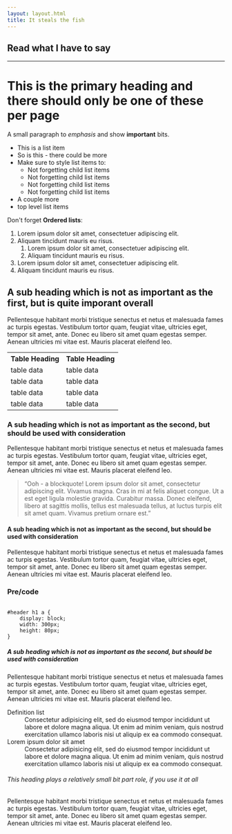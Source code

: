 ```yaml
---
layout: layout.html
title: It steals the fish
---
```


<h2>Read what I have to say</h2>

----



  <h1>This is the primary heading and there should only be one of these per page</h1>
    <p>A small paragraph to <em>emphasis</em> and show <strong>important</strong> bits.</p>
    <ul>
        <li>This is a list item</li>
        <li>So is this - there could be more</li>
        <li>Make sure to style list items to:
            <ul>
                <li>Not forgetting child list items</li>
                <li>Not forgetting child list items</li>
                <li>Not forgetting child list items</li>
                <li>Not forgetting child list items</li>
            </ul>
        </li>
        <li>A couple more</li>
        <li>top level list items</li>
    </ul>
    <p>Don't forget <strong>Ordered lists</strong>:</p>
    <ol>
       <li>Lorem ipsum dolor sit amet, consectetuer adipiscing elit.</li>
       <li>Aliquam tincidunt mauris eu risus.
        <ol>
            <li>Lorem ipsum dolor sit amet, consectetuer adipiscing elit.</li>
            <li>Aliquam tincidunt mauris eu risus.</li>
        </ol>
        </li>
       <li>Lorem ipsum dolor sit amet, consectetuer adipiscing elit.</li>
       <li>Aliquam tincidunt mauris eu risus.
    </li></ol>
    <h2>A sub heading which is not as important as the first, but is quite imporant overall</h2>
    <p>Pellentesque habitant morbi tristique senectus et netus et malesuada fames ac turpis egestas. Vestibulum tortor quam, feugiat vitae, ultricies eget, tempor sit amet, ante. Donec eu libero sit amet quam egestas semper. Aenean ultricies mi vitae est. Mauris placerat eleifend leo.</p>
    <table>
        <tbody><tr>
            <th>Table Heading</th>
            <th>Table Heading</th>
        </tr>
        <tr>
            <td>table data</td>
            <td>table data</td>
        </tr>
        <tr>
            <td>table data</td>
            <td>table data</td>
        </tr>
        <tr>
            <td>table data</td>
            <td>table data</td>
        </tr>
        <tr>
            <td>table data</td>
            <td>table data</td>
        </tr>
      </tbody>
    </table>
    <h3>A sub heading which is not as important as the second, but should be used with consideration</h3>
    <p>Pellentesque habitant morbi tristique senectus et netus et malesuada fames ac turpis egestas. Vestibulum tortor quam, feugiat vitae, ultricies eget, tempor sit amet, ante. Donec eu libero sit amet quam egestas semper. Aenean ultricies mi vitae est. Mauris placerat eleifend leo.</p>
    <blockquote><p>“Ooh - a blockquote! Lorem ipsum dolor sit amet, consectetur adipiscing elit. Vivamus magna. Cras in mi at felis aliquet congue. Ut a est eget ligula molestie gravida. Curabitur massa. Donec eleifend, libero at sagittis mollis, tellus est malesuada tellus, at luctus turpis elit sit amet quam. Vivamus pretium ornare est.”</p></blockquote>
    <h4>A sub heading which is not as important as the second, but should be used with consideration</h4>
    <p>Pellentesque habitant morbi tristique senectus et netus et malesuada fames ac turpis egestas. Vestibulum tortor quam, feugiat vitae, ultricies eget, tempor sit amet, ante. Donec eu libero sit amet quam egestas semper. Aenean ultricies mi vitae est. Mauris placerat eleifend leo.</p>
    <h3>Pre/code</h3>
    <pre><code>
#header h1 a {
    display: block;
    width: 300px;
    height: 80px;
}
</code></pre>
    <h5>A sub heading which is not as important as the second, but should be used with consideration</h5>
    <p>Pellentesque habitant morbi tristique senectus et netus et malesuada fames ac turpis egestas. Vestibulum tortor quam, feugiat vitae, ultricies eget, tempor sit amet, ante. Donec eu libero sit amet quam egestas semper. Aenean ultricies mi vitae est. Mauris placerat eleifend leo.</p>
    <dl>
   <dt>Definition list</dt>
   <dd>Consectetur adipisicing elit, sed do eiusmod tempor incididunt ut labore et dolore magna
	aliqua. Ut enim ad minim veniam, quis nostrud exercitation ullamco laboris nisi ut aliquip ex ea
	commodo consequat.</dd>
	   <dt>Lorem ipsum dolor sit amet</dt>
	   <dd>Consectetur adipisicing elit, sed do eiusmod tempor incididunt ut labore et dolore magna
	aliqua. Ut enim ad minim veniam, quis nostrud exercitation ullamco laboris nisi ut aliquip ex ea
	commodo consequat.</dd>
	</dl>
	<h6>This heading plays a relatively small bit part role, if you use it at all</h6>
    <p>Pellentesque habitant morbi tristique senectus et netus et malesuada fames ac turpis egestas. Vestibulum tortor quam, feugiat vitae, ultricies eget, tempor sit amet, ante. Donec eu libero sit amet quam egestas semper. Aenean ultricies mi vitae est. Mauris placerat eleifend leo.</p>

